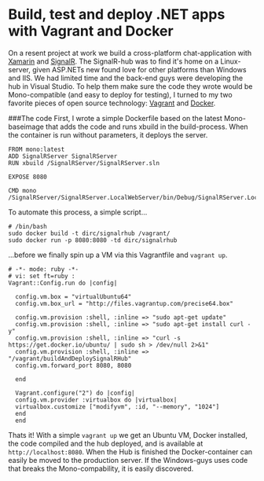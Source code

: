 Build, test and deploy .NET apps with Vagrant and Docker
===
On a resent project at work we build a cross-platform chat-application with [Xamarin](www.xamarin.com) and [SignalR](http://signalr.net/).
The SignalR-hub was to find it's home on a Linux-server, given ASP.NETs new found love for other platforms than Windows and IIS.
We had limited time and the back-end guys were developing the hub in Visual Studio. To help them make sure the code they wrote would be Mono-compatible (and easy to deploy for testing), I turned to my two favorite pieces of open source technology: [Vagrant](https://www.vagrantup.com/) and [Docker](https://www.docker.com/).

###The code
First, I wrote a simple Dockerfile based on the latest Mono-baseimage that adds the code and runs xbuild in the build-process. When the container is run without parameters, it deploys the server.

    FROM mono:latest
    ADD SignalRServer SignalRServer
    RUN xbuild /SignalRServer/SignalRServer.sln

    EXPOSE 8080

    CMD mono /SignalRServer/SignalRServer.LocalWebServer/bin/Debug/SignalRServer.LocalWebServer.exe

To automate this process, a simple script...

    # /bin/bash
    sudo docker build -t dirc/signalrhub /vagrant/
    sudo docker run -p 8080:8080 -td dirc/signalrhub

 ...before we finally spin up a VM via this Vagrantfile and `vagrant up`.

    # -*- mode: ruby -*-
    # vi: set ft=ruby :
    Vagrant::Config.run do |config|

      config.vm.box = "virtualUbuntu64"
      config.vm.box_url = "http://files.vagrantup.com/precise64.box"

      config.vm.provision :shell, :inline => "sudo apt-get update"
      config.vm.provision :shell, :inline => "sudo apt-get install curl -y"
      config.vm.provision :shell, :inline => "curl -s https://get.docker.io/ubuntu/ | sudo sh > /dev/null 2>&1"
      config.vm.provision :shell, :inline => "/vagrant/buildAndDeploySignalRHub"
      config.vm.forward_port 8080, 8080

      end

      Vagrant.configure("2") do |config|
      config.vm.provider :virtualbox do |virtualbox|
      virtualbox.customize ["modifyvm", :id, "--memory", "1024"]
      end
      end

Thats it! With a simple `vagrant up` we get an Ubuntu VM, Docker installed, the code compiled and the hub deployed, and is available at `http://localhost:8080`.
When the Hub is finished the Docker-container can easily be moved to the production server. If the Windows-guys uses code that breaks the Mono-compability, it is easily discovered.
